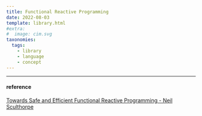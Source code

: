 ```yaml
---
title: Functional Reactive Programming
date: 2022-08-03
template: library.html
#extra:
#  image: cim.svg
taxonomies:
  tags:
    - library
    - language
    - concept
---
```



---
#### reference
[Towards Safe and Efficient Functional Reactive Programming - Neil Sculthorpe](http://www.neilsculthorpe.com/publications/safe-efficient-FRP.pdf)